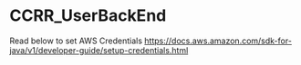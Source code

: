 # CCRR_UserBackEnd

Read below to set AWS Credentials
https://docs.aws.amazon.com/sdk-for-java/v1/developer-guide/setup-credentials.html